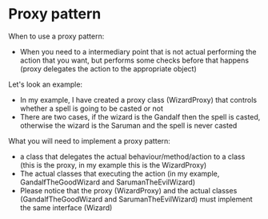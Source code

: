 # Proxy pattern

When to use a proxy pattern:

  - When you need to a intermediary point that is not actual
    performing the action that you want, but performs some checks
    before that happens
    (proxy delegates the action to the appropriate object)

Let's look an example:

   - In my example, I have created a proxy class (WizardProxy) that
     controls whether a spell is going to be casted or not
   - There are two cases, if the wizard is the Gandalf then the spell is
     casted, otherwise the wizard is the Saruman and the spell is never casted

What you will need to implement a proxy pattern:

   - a class that delegates the actual behaviour/method/action to a class
     (this is the proxy, in my example this is the WizardProxy)
   - The actual classes that executing the action (in my example, GandalfTheGoodWizard
     and SarumanTheEvilWizard)
   - Please notice that the proxy (WizardProxy) and the actual classes (GandalfTheGoodWizard and SarumanTheEvilWizard)
     must implement the same interface (Wizard)
